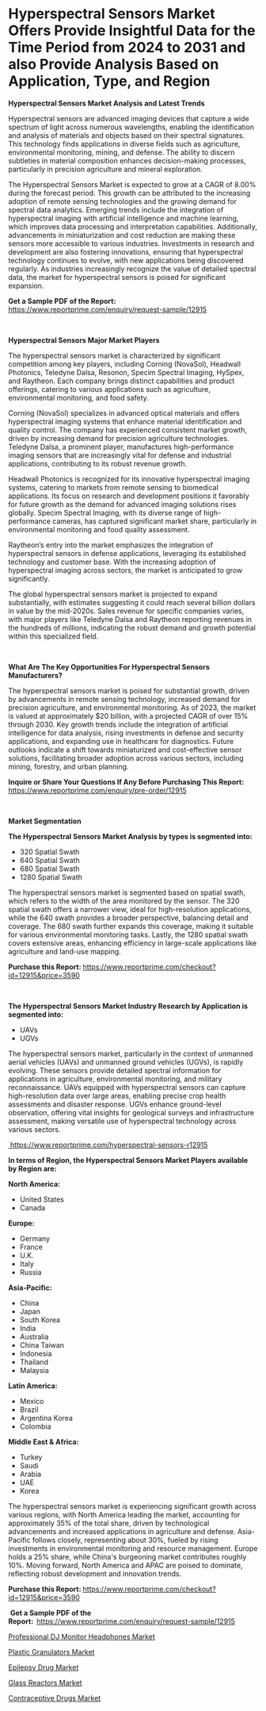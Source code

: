 <p><h1>Hyperspectral Sensors Market Offers Provide Insightful Data for the Time Period from 2024 to 2031 and also Provide Analysis Based on Application, Type, and Region</h1></p><p><strong>Hyperspectral Sensors Market Analysis and Latest Trends</strong></p>
<p><p>Hyperspectral sensors are advanced imaging devices that capture a wide spectrum of light across numerous wavelengths, enabling the identification and analysis of materials and objects based on their spectral signatures. This technology finds applications in diverse fields such as agriculture, environmental monitoring, mining, and defense. The ability to discern subtleties in material composition enhances decision-making processes, particularly in precision agriculture and mineral exploration.</p><p>The Hyperspectral Sensors Market is expected to grow at a CAGR of 8.00% during the forecast period. This growth can be attributed to the increasing adoption of remote sensing technologies and the growing demand for spectral data analytics. Emerging trends include the integration of hyperspectral imaging with artificial intelligence and machine learning, which improves data processing and interpretation capabilities. Additionally, advancements in miniaturization and cost reduction are making these sensors more accessible to various industries. Investments in research and development are also fostering innovations, ensuring that hyperspectral technology continues to evolve, with new applications being discovered regularly. As industries increasingly recognize the value of detailed spectral data, the market for hyperspectral sensors is poised for significant expansion.</p></p>
<p><strong>Get a Sample PDF of the Report:&nbsp;</strong> <a href="https://www.reportprime.com/enquiry/request-sample/12915">https://www.reportprime.com/enquiry/request-sample/12915</a></p>
<p>&nbsp;</p>
<p><strong>Hyperspectral Sensors Major Market Players</strong></p>
<p><p>The hyperspectral sensors market is characterized by significant competition among key players, including Corning (NovaSol), Headwall Photonics, Teledyne Dalsa, Resonon, Specim Spectral Imaging, HySpex, and Raytheon. Each company brings distinct capabilities and product offerings, catering to various applications such as agriculture, environmental monitoring, and food safety.</p><p>Corning (NovaSol) specializes in advanced optical materials and offers hyperspectral imaging systems that enhance material identification and quality control. The company has experienced consistent market growth, driven by increasing demand for precision agriculture technologies. Teledyne Dalsa, a prominent player, manufactures high-performance imaging sensors that are increasingly vital for defense and industrial applications, contributing to its robust revenue growth.</p><p>Headwall Photonics is recognized for its innovative hyperspectral imaging systems, catering to markets from remote sensing to biomedical applications. Its focus on research and development positions it favorably for future growth as the demand for advanced imaging solutions rises globally. Specim Spectral Imaging, with its diverse range of high-performance cameras, has captured significant market share, particularly in environmental monitoring and food quality assessment.</p><p>Raytheon’s entry into the market emphasizes the integration of hyperspectral sensors in defense applications, leveraging its established technology and customer base. With the increasing adoption of hyperspectral imaging across sectors, the market is anticipated to grow significantly.</p><p>The global hyperspectral sensors market is projected to expand substantially, with estimates suggesting it could reach several billion dollars in value by the mid-2020s. Sales revenue for specific companies varies, with major players like Teledyne Dalsa and Raytheon reporting revenues in the hundreds of millions, indicating the robust demand and growth potential within this specialized field.</p></p>
<p>&nbsp;</p>
<p><strong>What Are The Key Opportunities For Hyperspectral Sensors Manufacturers?</strong></p>
<p><p>The hyperspectral sensors market is poised for substantial growth, driven by advancements in remote sensing technology, increased demand for precision agriculture, and environmental monitoring. As of 2023, the market is valued at approximately $20 billion, with a projected CAGR of over 15% through 2030. Key growth trends include the integration of artificial intelligence for data analysis, rising investments in defense and security applications, and expanding use in healthcare for diagnostics. Future outlooks indicate a shift towards miniaturized and cost-effective sensor solutions, facilitating broader adoption across various sectors, including mining, forestry, and urban planning.</p></p>
<p><strong>Inquire or Share Your Questions If Any Before Purchasing This Report:</strong> <a href="https://www.reportprime.com/enquiry/pre-order/12915">https://www.reportprime.com/enquiry/pre-order/12915</a></p>
<p>&nbsp;</p>
<p><strong>Market Segmentation</strong></p>
<p><strong>The Hyperspectral Sensors Market Analysis by types is segmented into:</strong></p>
<p><ul><li>320 Spatial Swath</li><li>640 Spatial Swath</li><li>680 Spatial Swath</li><li>1280 Spatial Swath</li></ul></p>
<p><p>The hyperspectral sensors market is segmented based on spatial swath, which refers to the width of the area monitored by the sensor. The 320 spatial swath offers a narrower view, ideal for high-resolution applications, while the 640 swath provides a broader perspective, balancing detail and coverage. The 680 swath further expands this coverage, making it suitable for various environmental monitoring tasks. Lastly, the 1280 spatial swath covers extensive areas, enhancing efficiency in large-scale applications like agriculture and land-use mapping.</p></p>
<p><strong>Purchase this Report:&nbsp;</strong><a href="https://www.reportprime.com/checkout?id=12915&price=3590">https://www.reportprime.com/checkout?id=12915&price=3590</a></p>
<p>&nbsp;</p>
<p><strong>The Hyperspectral Sensors Market Industry Research by Application is segmented into:</strong></p>
<p><ul><li>UAVs</li><li>UGVs</li></ul></p>
<p><p>The hyperspectral sensors market, particularly in the context of unmanned aerial vehicles (UAVs) and unmanned ground vehicles (UGVs), is rapidly evolving. These sensors provide detailed spectral information for applications in agriculture, environmental monitoring, and military reconnaissance. UAVs equipped with hyperspectral sensors can capture high-resolution data over large areas, enabling precise crop health assessments and disaster response. UGVs enhance ground-level observation, offering vital insights for geological surveys and infrastructure assessment, making versatile use of hyperspectral technology across various sectors.</p></p>
<p><a href="https://www.reportprime.com/hyperspectral-sensors-r12915">&nbsp;https://www.reportprime.com/hyperspectral-sensors-r12915</a></p>
<p><strong>In terms of Region, the Hyperspectral Sensors Market Players available by Region are:</strong></p>
<p>
    <p> <strong> North America: </strong>
        <ul>
            <li>United States</li>
            <li>Canada</li>
        </ul>
        </p> 
    <p> <strong> Europe: </strong>
        <ul>
            <li>Germany</li>
            <li>France</li>
            <li>U.K.</li>
            <li>Italy</li>
            <li>Russia</li>
        </ul>
        </p> 
    <p> <strong> Asia-Pacific: </strong>
        <ul>
            <li>China</li>
            <li>Japan</li>
            <li>South Korea</li>
            <li>India</li>
            <li>Australia</li>
            <li>China Taiwan</li>
            <li>Indonesia</li>
            <li>Thailand</li>
            <li>Malaysia</li>
        </ul>
        </p> 
    <p> <strong> Latin America: </strong>
        <ul>
            <li>Mexico</li>
            <li>Brazil</li>
            <li>Argentina Korea</li>
            <li>Colombia</li>
        </ul>
        </p> 
    <p> <strong> Middle East & Africa: </strong>
        <ul>
            <li>Turkey</li>
            <li>Saudi</li>
            <li>Arabia</li>
            <li>UAE</li>
            <li>Korea</li>
        </ul>
    </p>
    </p>
<p><p>The hyperspectral sensors market is experiencing significant growth across various regions, with North America leading the market, accounting for approximately 35% of the total share, driven by technological advancements and increased applications in agriculture and defense. Asia-Pacific follows closely, representing about 30%, fueled by rising investments in environmental monitoring and resource management. Europe holds a 25% share, while China's burgeoning market contributes roughly 10%. Moving forward, North America and APAC are poised to dominate, reflecting robust development and innovation trends.</p></p>
<p><strong>Purchase this Report: </strong><a href="https://www.reportprime.com/checkout?id=12915&price=3590">https://www.reportprime.com/checkout?id=12915&price=3590</a></p>
<p>&nbsp;<strong>Get a Sample PDF of the Report:&nbsp;&nbsp;</strong><a href="https://www.reportprime.com/enquiry/request-sample/12915">https://www.reportprime.com/enquiry/request-sample/12915</a></p>
<p><strong></strong></p>
<p><p><a href="https://issuu.com/reportprime-2/docs/professional-dj-monitor-headphones-_240cfbdb5f5994">Professional DJ Monitor Headphones Market</a></p><p><a href="https://medium.com/@kaylagreenj1521/plastic-granulators-market-evolution-global-trends-and-regional-dynamics-2024-2031-c55549c16f9d">Plastic Granulators Market</a></p><p><a href="https://www.linkedin.com/pulse/epilepsy-drug-market-segmentation-geographical-regions-wv03e?trackingId=tYcWUKY4Tsi41qwru6cJpQ%3D%3D">Epilepsy Drug Market</a></p><p><a href="https://github.com/TimothyBurns325/Market-Research-Report-List-1/blob/main/glass-reactors-market.md">Glass Reactors Market</a></p><p><a href="https://www.linkedin.com/pulse/contraceptive-drugs-market-share-analysis-growth-trends-xvuve?trackingId=UgzKIA%2BOQx%2BwPklyCPuY9A%3D%3D">Contraceptive Drugs Market</a></p></p>
